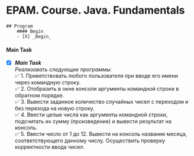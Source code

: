 # EPAM. Course. Java. Fundamentals
    ## Program    
        #### Begin    
        - [X] _Begin_    
#### Main Task
- [X] **_Main Task_**   
_Реализовать следующие программы:_    
:white_check_mark: 1. Приветствовать любого пользователя при вводе его имени через командную строку.    
:white_check_mark: 2. Отобразить в окне консоли аргументы командной строки в обратном порядке.    
:white_check_mark: 3. Вывести заданное количество случайных чисел с переходом и без перехода на новую строку.    
:white_check_mark: 4. Ввести целые числа как аргументы командной строки, подсчитать их сумму (произведение) и вывести результат на консоль.    
:white_check_mark: 5. Ввести число от 1 до 12. Вывести на консоль название месяца, соответствующего данному числу. Осуществить проверку корректности ввода чисел.    
